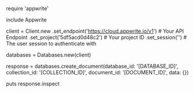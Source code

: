 require 'appwrite'

include Appwrite

client = Client.new
    .set_endpoint('https://cloud.appwrite.io/v1') # Your API Endpoint
    .set_project('5df5acd0d48c2') # Your project ID
    .set_session('') # The user session to authenticate with

databases = Databases.new(client)

response = databases.create_document(database_id: '[DATABASE_ID]', collection_id: '[COLLECTION_ID]', document_id: '[DOCUMENT_ID]', data: {})

puts response.inspect
